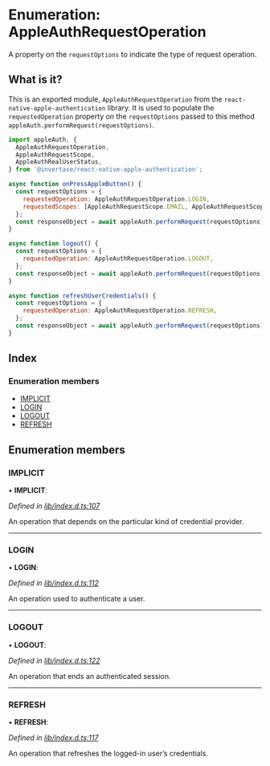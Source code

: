 # Enumeration: AppleAuthRequestOperation

A property on the `requestOptions` to indicate the type of request operation.

## What is it?

This is an exported module, `AppleAuthRequestOperation` from the `react-native-apple-authentication` library. It is used to populate the `requestedOperation` property on the `requestOptions` passed to this method `appleAuth.performRequest(requestOptions)`.

```js
import appleAuth, {
  AppleAuthRequestOperation,
  AppleAuthRequestScope,
  AppleAuthRealUserStatus,
} from '@invertase/react-native-apple-authentication';

async function onPressAppleButton() {
  const requestOptions = {
    requestedOperation: AppleAuthRequestOperation.LOGIN,
    requestedScopes: [AppleAuthRequestScope.EMAIL, AppleAuthRequestScope.FULL_NAME],
  };
  const responseObject = await appleAuth.performRequest(requestOptions);
}

async function logout() {
  const requestOptions = {
    requestedOperation: AppleAuthRequestOperation.LOGOUT,
  };
  const responseObject = await appleAuth.performRequest(requestOptions);
}

async function refreshUserCredentials() {
  const requestOptions = {
    requestedOperation: AppleAuthRequestOperation.REFRESH,
  };
  const responseObject = await appleAuth.performRequest(requestOptions);
}
```

## Index

### Enumeration members

- [IMPLICIT](_lib_index_d_.rnappleauth.appleauthrequestoperation.md#implicit)
- [LOGIN](_lib_index_d_.rnappleauth.appleauthrequestoperation.md#login)
- [LOGOUT](_lib_index_d_.rnappleauth.appleauthrequestoperation.md#logout)
- [REFRESH](_lib_index_d_.rnappleauth.appleauthrequestoperation.md#refresh)

## Enumeration members

### IMPLICIT

• **IMPLICIT**:

_Defined in [lib/index.d.ts:107](https://github.com/invertase/react-native-apple-authentication/blob/2b75721d/lib/index.d.ts#L107)_

An operation that depends on the particular kind of credential provider.

---

### LOGIN

• **LOGIN**:

_Defined in [lib/index.d.ts:112](https://github.com/invertase/react-native-apple-authentication/blob/2b75721d/lib/index.d.ts#L112)_

An operation used to authenticate a user.

---

### LOGOUT

• **LOGOUT**:

_Defined in [lib/index.d.ts:122](https://github.com/invertase/react-native-apple-authentication/blob/2b75721d/lib/index.d.ts#L122)_

An operation that ends an authenticated session.

---

### REFRESH

• **REFRESH**:

_Defined in [lib/index.d.ts:117](https://github.com/invertase/react-native-apple-authentication/blob/2b75721d/lib/index.d.ts#L117)_

An operation that refreshes the logged-in user’s credentials.
